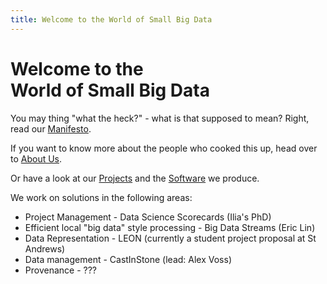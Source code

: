 ```yaml
---
title: Welcome to the World of Small Big Data
---
```

# Welcome to the<br />World of Small Big Data

You may thing "what the heck?" - what is that supposed to mean? Right, read our
[Manifesto](manifesto.html).

If you want to know more about the people who cooked this up, head over to [About Us](aboutus.html).

Or have a look at our [Projects](projects.html) and the [Software](https://github.com/SmallBigData) we produce. 

We work on solutions in the following areas:

* Project Management - Data Science Scorecards (Ilia's PhD)
* Efficient local "big data" style processing - Big Data Streams (Eric Lin)
* Data Representation - LEON (currently a student project proposal at St Andrews)
* Data management - CastInStone (lead: Alex Voss)
* Provenance - ???

